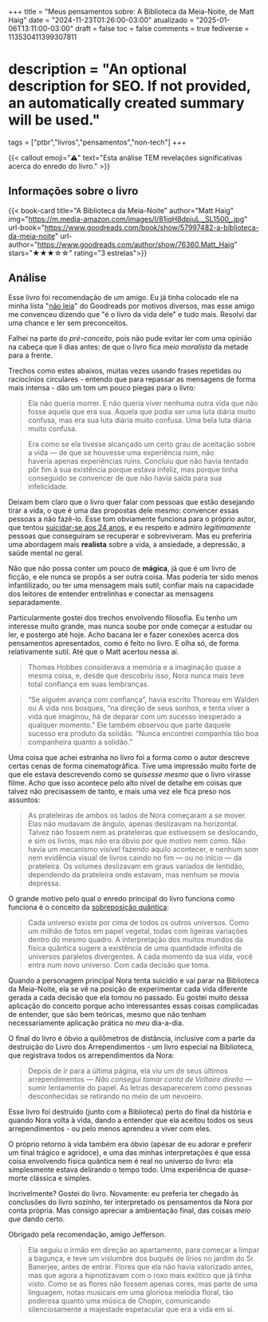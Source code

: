 +++
title = "Meus pensamentos sobre: A Biblioteca da Meia-Noite, de Matt Haig"
date = "2024-11-23T01:26:00-03:00"
atualizado = "2025-01-06T13:11:00-03:00"
draft = false
toc = false
comments = true
fediverse = 113530411399307811
# description = "An optional description for SEO. If not provided, an automatically created summary will be used."

tags = ["ptbr","livros","pensamentos","non-tech"]
+++

{{< callout emoji="⚠️" text="Esta análise TEM revelações significativas acerca do enredo do livro." >}}

## Informações sobre o livro

{{< book-card
title="A Biblioteca da Meia-Noite"
author="Matt Haig"
img="https://m.media-amazon.com/images/I/81iqH8dpjuL._SL1500_.jpg"
url-book="https://www.goodreads.com/book/show/57997482-a-biblioteca-da-meia-noite"
url-author="https://www.goodreads.com/author/show/76360.Matt_Haig" 
stars="★★★☆☆"
rating="3 estrelas">}}

## Análise

Esse livro foi recomendação de um amigo. Eu já tinha colocado ele na minha lista "[não leia](https://www.goodreads.com/review/list/165050247?shelf=do-not-read)" do Goodreads por motivos diversos, mas esse amigo me convenceu dizendo que "é o livro da vida dele" e tudo mais. Resolvi dar uma chance e ler sem preconceitos.

Falhei na parte do *pré-conceito*, pois não pude evitar ler com uma opinião na cabeça que li dias antes: de que o livro fica *meio moralista* da metade para a frente.

Trechos como estes abaixos, muitas vezes usando frases repetidas ou raciocínios circulares - entendo que para repassar as mensagens de forma mais intensa - dão um tom um pouco piegas para o livro:

> Ela não queria morrer. E não queria viver nenhuma outra vida que não fosse aquela que era sua. Aquela que podia ser uma luta diária muito confusa, mas era sua luta diária muito confusa. Uma bela luta diária muito confusa.

> Era como se ela tivesse alcançado um certo grau de aceitação sobre a vida — de que se houvesse uma experiência ruim, não haveria apenas experiências ruins. Concluiu que não havia tentado pôr fim à sua existência porque estava infeliz, mas porque tinha conseguido se convencer de que não havia saída para sua infelicidade.

Deixam bem claro que o livro quer falar com pessoas que estão desejando tirar a vida, o que é uma das propostas dele mesmo: convencer essas pessoas a não fazê-lo. Esse tom obviamente funciona para o próprio autor, que tentou [suicidar-se aos 24 anos](https://www.theguardian.com/lifeandstyle/2018/nov/17/matt-haig-i-wanted-to-end-it-all-surviving-and-thriving-is-the-lesson-i-pass-on), e eu respeito e admiro *legitimamente* pessoas que conseguiram se recuperar e sobreviveram. Mas eu preferiria uma abordagem mais **realista** sobre a vida, a ansiedade, a depressão, a saúde mental no geral.

Não que não possa conter um pouco de **mágica**, já que é um livro de ficção, e ele nunca se propôs a ser outra coisa. Mas poderia ter sido menos infantilizado, ou ter uma mensagem mais sutil; confiar mais na capacidade dos leitores de entender entrelinhas e conectar as mensagens separadamente.

Particularmente gostei dos trechos envolvendo filosofia. Eu tenho um interesse muito grande, mas nunca soube por onde começar a estudar ou ler, e postergo até hoje. Acho bacana ler e fazer conexões acerca dos pensamentos apresentados, como é feito no livro. E olha só, de forma relativamente sutil. Até que o Matt acertou nessa aí.

> Thomas Hobbes considerava a memória e a imaginação quase a mesma coisa, e, desde que descobriu isso, Nora nunca mais teve total confiança em suas lembranças.

> “Se alguém avança com confiança”, havia escrito Thoreau em Walden ou A vida nos bosques, “na direção de seus sonhos, e tenta viver a vida que imaginou, há de deparar com um sucesso inesperado a qualquer momento.” Ele também observou que parte daquele sucesso era produto da solidão. “Nunca encontrei companhia tão boa companheira quanto a solidão.”

Uma coisa que achei estranha no livro foi a forma como o autor descreve certas cenas de forma cinematográfica. Tive uma impressão muito forte de que ele estava descrevendo como se *quisesse mesmo* que o livro virasse filme. Acho que isso acontece pelo alto nível de detalhe em coisas que talvez não precisassem de tanto, e mais uma vez ele fica preso nos assuntos:

> As prateleiras de ambos os lados de Nora começaram a se mover. Elas não mudavam de ângulo, apenas deslizavam na horizontal. Talvez não fossem nem as prateleiras que estivessem se deslocando, e sim os livros, mas não era óbvio por que motivo nem como. Não havia um mecanismo visível fazendo aquilo acontecer, e nenhum som nem evidência visual de livros caindo no fim — ou no início — da prateleira. Os volumes deslizavam em graus variados de lentidão, dependendo da prateleira onde estavam, mas nenhum se movia depressa.

O grande motivo pelo qual o enredo principal do livro funciona como funciona é o conceito da [sobreposição quântica](https://pt.wikipedia.org/wiki/Sobreposi%C3%A7%C3%A3o_qu%C3%A2ntica):

> Cada universo existe por cima de todos os outros universos. Como um milhão de fotos em papel vegetal, todas com ligeiras variações dentro do mesmo quadro. A interpretação dos muitos mundos da física quântica sugere a existência de uma quantidade infinita de universos paralelos divergentes. A cada momento da sua vida, você entra num novo universo. Com cada decisão que toma.

Quando a personagem principal Nora tenta suicídio e vai parar na Biblioteca da Meia-Noite, ela se vê na posição de experimentar cada vida diferente gerada a cada decisão que ela tomou no passado. Eu gostei muito dessa aplicação do conceito porque acho interessantes essas coisas complicadas de entender, que são bem teóricas, mesmo que não tenham necessariamente aplicação prática no *meu* dia-a-dia.

O final do livro é óbvio a quilômetros de distância, inclusive com a parte da destruição do Livro dos Arrependimentos - um livro especial na Biblioteca, que registrava todos os arrependimentos da Nora:

> Depois de ir para a última página, ela viu um de seus últimos arrependimentos — *Não consegui tomar conta de Voltaire direito* — sumir lentamente do papel. As letras desaparecerem como pessoas desconhecidas se retirando no meio de um nevoeiro.

Esse livro foi destruído (junto com a Biblioteca) perto do final da história e quando Nora volta à vida, dando a entender que ela aceitou todos os seus arrependimentos - ou pelo menos aprendeu a viver com eles.

O próprio retorno à vida também era óbvio (apesar de eu adorar e preferir um final trágico e agridoce), e uma das minhas interpretações é que essa coisa envolvendo física quântica nem é real no universo do livro: ela simplesmente estava delirando o tempo todo. Uma experiência de quase-morte clássica e simples.

Incrivelmente? Gostei do livro. Novamente: eu preferia ter chegado às conclusões do livro sozinho, ter interpretado os pensamentos da Nora por conta própria. Mas consigo apreciar a ambientação final, das coisas *meio que* dando certo.

Obrigado pela recomendação, amigo Jefferson.

> Ela seguiu o irmão em direção ao apartamento, para começar a limpar a bagunça, e teve um vislumbre dos buquês de lírios no jardim do Sr. Banerjee, antes de entrar. Flores que ela não havia valorizado antes, mas que agora a hipnotizavam com o roxo mais exótico que já tinha visto. Como se as flores não fossem apenas cores, mas parte de uma linguagem, notas musicais em uma gloriosa melodia floral, tão poderosa quanto uma música de Chopin, comunicando silenciosamente a majestade espetacular que era a vida em si.